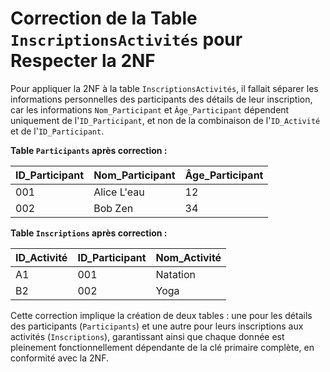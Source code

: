 # Correction de la Table `InscriptionsActivités` pour Respecter la 2NF

Pour appliquer la 2NF à la table `InscriptionsActivités`, il fallait séparer les informations personnelles des participants des détails de leur inscription, car les informations `Nom_Participant` et `Âge_Participant` dépendent uniquement de l'`ID_Participant`, et non de la combinaison de l'`ID_Activité` et de l'`ID_Participant`.

**Table `Participants` après correction :**

| ID_Participant | Nom_Participant | Âge_Participant |
| -------------- | --------------- | --------------- |
| 001            | Alice L'eau     | 12              |
| 002            | Bob Zen         | 34              |

**Table `Inscriptions` après correction :**

| ID_Activité | ID_Participant | Nom_Activité |
| ----------- | -------------- | ------------ |
| A1          | 001            | Natation     |
| B2          | 002            | Yoga         |

Cette correction implique la création de deux tables : une pour les détails des participants (`Participants`) et une autre pour leurs inscriptions aux activités (`Inscriptions`), garantissant ainsi que chaque donnée est pleinement fonctionnellement dépendante de la clé primaire complète, en conformité avec la 2NF.